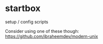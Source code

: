 startbox
========

setup / config scripts


Consider using one of these though: https://github.com/ibraheemdev/modern-unix
